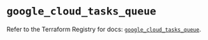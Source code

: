 # `google_cloud_tasks_queue`

Refer to the Terraform Registry for docs: [`google_cloud_tasks_queue`](https://registry.terraform.io/providers/hashicorp/google-beta/5.29.1/docs/resources/google_cloud_tasks_queue).
